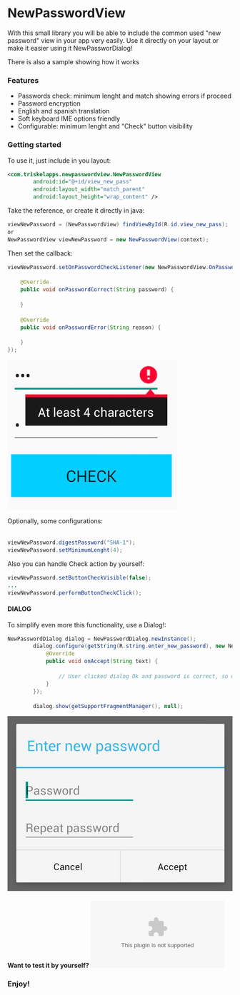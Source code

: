 # NewPasswordView
With this small library you will be able to include the common used "new password" view in your app very easily.
Use it directly on your layout or make it easier using it NewPassworDialog!

There is also a sample showing how it works

### Features
- Passwords check: minimum lenght and match showing errors if proceed
- Password encryption
- English and spanish translation
- Soft keyboard IME options friendly
- Configurable: minimum lenght and "Check" button visibility

### Getting started

To use it, just include in you layout:
```xml
<com.triskelapps.newpasswordview.NewPasswordView
        android:id="@+id/view_new_pass"
        android:layout_width="match_parent"
        android:layout_height="wrap_content" />
```

Take the reference, or create it directly in java:
```java
viewNewPassword = (NewPasswordView) findViewById(R.id.view_new_pass);
or
NewPasswordView viewNewPassword = new NewPasswordView(context);
```

Then set the callback:

```java
viewNewPassword.setOnPasswordCheckListener(new NewPasswordView.OnPasswordCheckListener() {

    @Override
    public void onPasswordCorrect(String password) {
                
    }

    @Override
    public void onPasswordError(String reason) {

    }
});
```
![view](captures_readme/capture_view.jpg)

Optionally, some configurations:
```java

viewNewPassword.digestPassword("SHA-1");
viewNewPassword.setMinimumLenght(4);
```

Also you can handle Check action by yourself:
```java
viewNewPassword.setButtonCheckVisible(false);
...
viewNewPassword.performButtonCheckClick();
```

#### DIALOG
To simplify even more this functionality, use a Dialog!:

```java
NewPasswordDialog dialog = NewPasswordDialog.newInstance();
        dialog.configure(getString(R.string.enter_new_password), new NewPasswordDialog.NewPasswordDialogListener() {
            @Override
            public void onAccept(String text) {

                // User clicked dialog Ok and password is correct, so do what you want with it! 
            }
        });

        dialog.show(getSupportFragmentManager(), null);
```
![view](captures_readme/capture_dialog.jpg)

#### Want to test it by yourself? ![Install the APK](app/app-release.apk)

### Enjoy!
